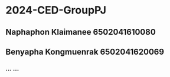 # 2024-CED-GroupPJ
## Naphaphon Klaimanee 6502041610080
## Benyapha Kongmuenrak 6502041620069
### ... ...

